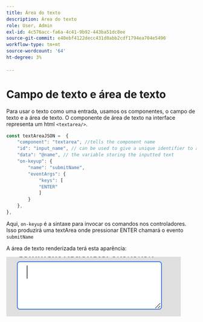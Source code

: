 ```yaml
---
title: Área do texto
description: Área do texto
role: User, Admin
exl-id: 4c576acc-fa6a-4c41-9b92-443ba51dc8ee
source-git-commit: e40ebf4122decc431d0abb2cdf1794ea704e5496
workflow-type: tm+mt
source-wordcount: '64'
ht-degree: 3%

---
```


# Campo de texto e área de texto

Para usar o texto como uma entrada, usamos os componentes, o campo de texto e a área de texto.
O componente de área de texto na interface representa um html `<textarea/>`.

```js title="textArea.js"
const textAreaJSON =  {
    "component": "textarea", //tells the component name
    "id": "input_name", // can be used to give a unique identifier to a component
    "data": "@name", // the variable storing the inputted text
    "on-keyup": {
        "name": "submitName",
        "eventArgs": {
            "keys": [
            "ENTER"
            ]
        }
    },
},
```

Aqui, `on-keyup` é a sintaxe para invocar os comandos nos controladores.
Isso produzirá uma textArea onde pressionar ENTER chamará o evento `submitName`

A área de texto renderizada terá esta aparência:

![área-texto](./imgs/text_area.png "Área-texto")
